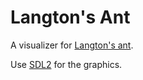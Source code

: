 # Langton's Ant

A visualizer for [Langton's ant](https://www.wikiwand.com/en/Langton's_ant).

Use [SDL2](https://www.libsdl.org/) for the graphics.

